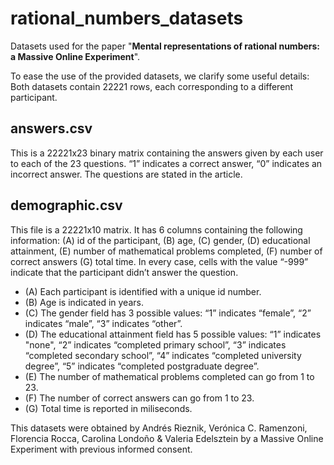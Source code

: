 # rational_numbers_datasets
Datasets used for the paper "**Mental representations of rational numbers: a Massive Online Experiment**".

To ease the use of the provided datasets, we clarify some useful details:
Both datasets contain 22221 rows, each corresponding to a different participant. 

## answers.csv
This is a 22221x23 binary matrix containing the answers given by each user to each of the 23 questions. “1” indicates a correct answer, “0” indicates an incorrect answer. The questions are stated in the article.

## demographic.csv
This file is a 22221x10 matrix. It has 6 columns containing the following information: (A) id of the participant, (B) age, (C) gender, (D) educational attainment, (E) number of mathematical problems completed, (F) number of correct answers (G) total time. In every case, cells with the value “-999” indicate that the participant didn’t answer the question.

- (A) Each participant is identified with a unique id number.
- (B) Age is indicated in years.
- (C) The gender field has 3 possible values: “1” indicates “female”, “2” indicates “male”, “3” indicates “other”.
- (D) The educational attainment field has 5 possible values: “1” indicates "none", “2” indicates “completed primary school”, “3”  indicates “completed secondary school”, “4” indicates “completed university degree”, “5” indicates “completed postgraduate degree”.
- (E) The number of mathematical problems completed can go from 1 to 23.
- (F) The number of correct answers can go from 1 to 23.
- (G) Total time is reported in miliseconds.

This datasets were obtained by Andrés Rieznik, Verónica C. Ramenzoni, Florencia Rocca, Carolina Londoño & Valeria Edelsztein by a Massive Online Experiment with previous informed consent.
